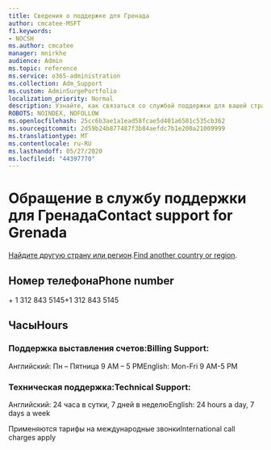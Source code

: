 ```yaml
---
title: Сведения о поддержке для Гренада
author: cmcatee-MSFT
f1.keywords:
- NOCSH
ms.author: cmcatee
manager: mnirkhe
audience: Admin
ms.topic: reference
ms.service: o365-administration
ms.collection: Adm_Support
ms.custom: AdminSurgePortfolio
localization_priority: Normal
description: Узнайте, как связаться со службой поддержки для вашей страны или региона.
ROBOTS: NOINDEX, NOFOLLOW
ms.openlocfilehash: 25cc6b3ae1a1ead58fcae5d401a6581c535cb362
ms.sourcegitcommit: 2d59b24b877487f3b84aefdc7b1e200a21009999
ms.translationtype: MT
ms.contentlocale: ru-RU
ms.lasthandoff: 05/27/2020
ms.locfileid: "44397770"
---
```

# <a name="contact-support-for-grenada"></a><span data-ttu-id="ea9cd-103">Обращение в службу поддержки для Гренада</span><span class="sxs-lookup"><span data-stu-id="ea9cd-103">Contact support for Grenada</span></span>

<span data-ttu-id="ea9cd-104">[Найдите другую страну или регион](../contact-support-for-business-products.md).</span><span class="sxs-lookup"><span data-stu-id="ea9cd-104">[Find another country or region](../contact-support-for-business-products.md).</span></span>

## <a name="phone-number"></a><span data-ttu-id="ea9cd-105">Номер телефона</span><span class="sxs-lookup"><span data-stu-id="ea9cd-105">Phone number</span></span>
<span data-ttu-id="ea9cd-106">+ 1 312 843 5145</span><span class="sxs-lookup"><span data-stu-id="ea9cd-106">+1 312 843 5145</span></span>

## <a name="hours"></a><span data-ttu-id="ea9cd-107">Часы</span><span class="sxs-lookup"><span data-stu-id="ea9cd-107">Hours</span></span>
### <a name="billing-support"></a><span data-ttu-id="ea9cd-108">Поддержка выставления счетов:</span><span class="sxs-lookup"><span data-stu-id="ea9cd-108">Billing Support:</span></span>

<span data-ttu-id="ea9cd-109">Английский: Пн – Пятница 9 AM – 5 PM</span><span class="sxs-lookup"><span data-stu-id="ea9cd-109">English: Mon-Fri 9 AM-5 PM</span></span>

### <a name="technical-support"></a><span data-ttu-id="ea9cd-110">Техническая поддержка:</span><span class="sxs-lookup"><span data-stu-id="ea9cd-110">Technical Support:</span></span>

<span data-ttu-id="ea9cd-111">Английский: 24 часа в сутки, 7 дней в неделю</span><span class="sxs-lookup"><span data-stu-id="ea9cd-111">English: 24 hours a day, 7 days a week</span></span>

<span data-ttu-id="ea9cd-112">Применяются тарифы на международные звонки</span><span class="sxs-lookup"><span data-stu-id="ea9cd-112">International call charges apply</span></span>
